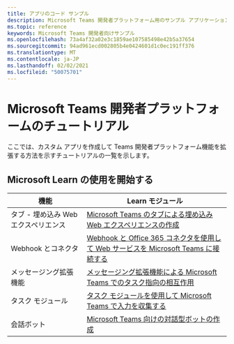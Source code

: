 ```yaml
---
title: アプリのコード サンプル
description: Microsoft Teams 開発者プラットフォーム用のサンプル アプリケーションのリンクと説明
ms.topic: reference
keywords: Microsoft Teams 開発者向けサンプル
ms.openlocfilehash: 73a4af32a02e3c1859ae107585498e42b5a37654
ms.sourcegitcommit: 94ad961ecd002805b4e0424601d1c0ec191ff376
ms.translationtype: MT
ms.contentlocale: ja-JP
ms.lasthandoff: 02/02/2021
ms.locfileid: "50075701"
---
```

# <a name="tutorials-for-the-microsoft-teams-developer-platform"></a>Microsoft Teams 開発者プラットフォームのチュートリアル

ここでは、カスタム アプリを作成して Teams 開発者プラットフォーム機能を拡張する方法を示すチュートリアルの一覧を示します。

## <a name="getting-started-with-microsoft-learn"></a>Microsoft Learn の使用を開始する

| 機能| Learn モジュール|
|--------|-------------|
| タブ - 埋め込み Web エクスペリエンス  |  [Microsoft Teams のタブによる埋め込み Web エクスペリエンスの作成](https://docs.microsoft.com/learn/modules/embedded-web-experiences/) |
| Webhook とコネクタ  |  [Webhook と Office 365 コネクタを使用して Web サービスを Microsoft Teams に接続する](https://docs.microsoft.com/learn/modules/msteams-webhooks-connectors/) |
|メッセージング拡張機能  | [メッセージング拡張機能による Microsoft Teams でのタスク指向の相互作用](https://docs.microsoft.com/learn/modules/msteams-messaging-extensions/)  |
| タスク モジュール |  [タスク モジュールを使用して Microsoft Teams で入力を収集する](https://docs.microsoft.com/learn/modules/msteams-task-modules/) |
| 会話ボット  | [Microsoft Teams 向けの対話型ボットの作成](https://docs.microsoft.com/learn/modules/msteams-conversation-bots/)  |
